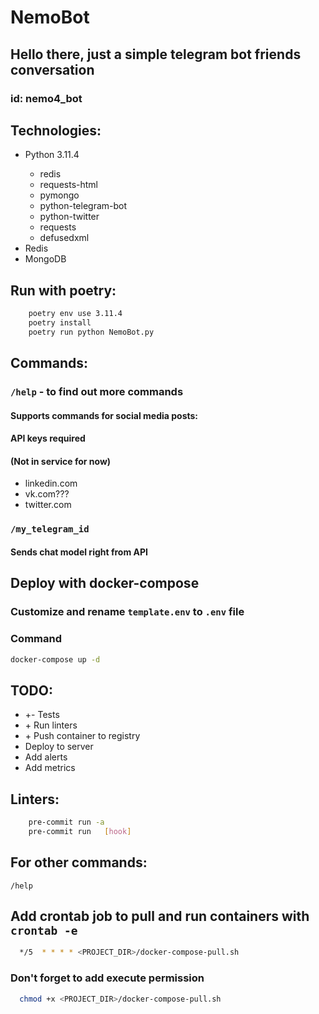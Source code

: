 # NemoBot

## Hello there, just a simple telegram bot friends conversation

### id: nemo4_bot

## Technologies:

<ul>
<li>Python 3.11.4</li>
  <ul>
    <li>redis</li>
    <li>requests-html</li>
    <li>pymongo</li>
    <li>python-telegram-bot</li>
    <li>python-twitter</li>
    <li>requests</li>
    <li>defusedxml</li>
  </ul>
<li>Redis</li>
<li>MongoDB</li>
</ul>

## Run with poetry:
```bash
    poetry env use 3.11.4
    poetry install
    poetry run python NemoBot.py
```

## Commands:

### `/help` - to find out more commands

#### Supports commands for social media posts:

#### API keys required
#### (Not in service for now)
<ul>
  <li>linkedin.com</li>
  <li>vk.com???</li>
  <li>twitter.com</li>
</ul>

### `/my_telegram_id`

#### Sends chat model right from API
## Deploy with docker-compose

### Customize and rename <code>template.env</code> to <code>.env</code> file

### Command
```bash
docker-compose up -d
```

## TODO:
<ul>
    <li>+- Tests</li>
    <li>+ Run linters</li>
    <li>+ Push container to registry</li>
    <li>Deploy to server</li>
    <li>Add alerts</li>
    <li>Add metrics</li>
</ul>

## Linters:
```bash
    pre-commit run -a
    pre-commit run   [hook]
```

## For other commands:

`/help`


## Add crontab job to pull and run containers with <code>crontab -e</code>
```bash
  */5  * * * * <PROJECT_DIR>/docker-compose-pull.sh
```
### Don't forget to add execute permission
```bash
  chmod +x <PROJECT_DIR>/docker-compose-pull.sh
```

